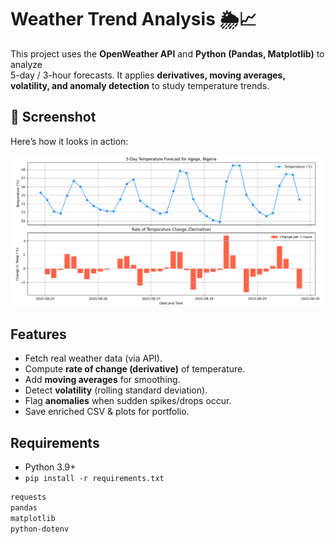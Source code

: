# Weather Trend Analysis 🌦️📈

This project uses the **OpenWeather API** and **Python (Pandas, Matplotlib)** to analyze  
5-day / 3-hour forecasts. It applies **derivatives, moving averages, volatility, and anomaly detection** to study temperature trends.  
## 📸 Screenshot
Here’s how it looks in action:

![weather-trend-analysis](screenshot.png)

## Features
- Fetch real weather data (via API).
- Compute **rate of change (derivative)** of temperature.
- Add **moving averages** for smoothing.
- Detect **volatility** (rolling standard deviation).
- Flag **anomalies** when sudden spikes/drops occur.
- Save enriched CSV & plots for portfolio.

## Requirements
- Python 3.9+
- `pip install -r requirements.txt`

```bash
requests
pandas
matplotlib
python-dotenv
